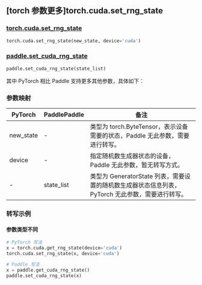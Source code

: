 ## [torch 参数更多]torch.cuda.set_rng_state

### [torch.cuda.set_rng_state](https://pytorch.org/docs/1.13/generated/torch.cuda.set_rng_state.html#torch.cuda.set_rng_state)

```python
torch.cuda.set_rng_state(new_state, device='cuda')
```

### [paddle.set_cuda_rng_state](https://www.paddlepaddle.org.cn/documentation/docs/zh/api/paddle/set_cuda_rng_state_cn.html)

```python
paddle.set_cuda_rng_state(state_list)
```

其中 PyTorch 相比 Paddle 支持更多其他参数，具体如下：

### 参数映射

| PyTorch   | PaddlePaddle | 备注                                                                                             |
| --------- | ------------ | ------------------------------------------------------------------------------------------------ |
| new_state | -            | 类型为 torch.ByteTensor，表示设备需要的状态，Paddle 无此参数，需要进行转写。                     |
| device    | -            | 指定随机数生成器状态的设备，Paddle 无此参数，暂无转写方式。                                      |
| -         | state_list   | 类型为 GeneratorState 列表，需要设置的随机数生成器状态信息列表，PyTorch 无此参数，需要进行转写。 |

### 转写示例

#### 参数类型不同

```python
# PyTorch 写法
x = torch.cuda.get_rng_state(device='cuda')
torch.cuda.set_rng_state(x, device='cuda')

# Paddle 写法
x = paddle.get_cuda_rng_state()
paddle.set_cuda_rng_state(x)
```
